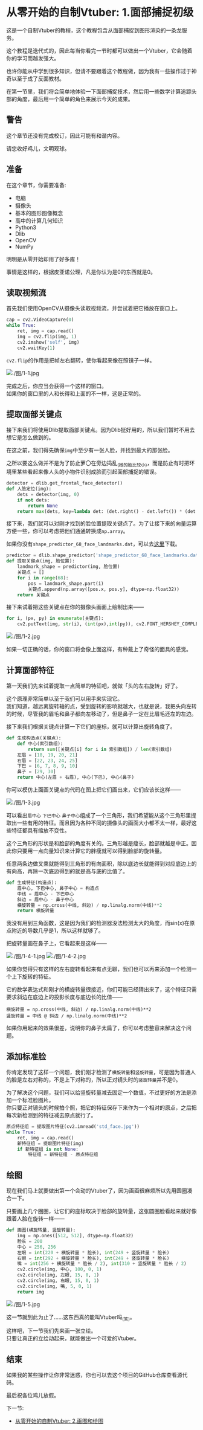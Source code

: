 # 从零开始的自制Vtuber: 1.面部捕捉初级

这是一个自制Vtuber的教程，这个教程包含从面部捕捉到图形渲染的一条龙服务。

这个教程是迭代式的，因此每当你看完一节时都可以做出一个Vtuber，它会随着你的学习而越发强大。

也许你能从中学到很多知识，但请不要跟着这个教程做，因为我有一些操作过于神奇以至于成了反面教材。

在第一节里，我们将会简单地体验一下面部捕捉技术，然后用一些数学计算追踪头部的角度，最后用一个简单的角色来展示今天的成果。

## 警告

这个章节还没有完成校订，因此可能有和谐内容。

请您收好鸡儿，文明观球。

## 准备

在这个章节，你需要准备: 

+ 电脑
+ 摄像头
+ 基本的图形图像概念
+ 高中的计算几何知识
+ Python3
+ Dlib
+ OpenCV
+ NumPy 

明明是从零开始却用了好多库！

事情是这样的，根据皮亚诺公理，凡是你认为是0的东西就是0。

## 读取视频流

首先我们使用OpenCV从摄像头读取视频流，并尝试着把它播放在窗口上。

```python
cap = cv2.VideoCapture(0)
while True:
    ret, img = cap.read()
    img = cv2.flip(img, 1)
    cv2.imshow('self', img)
    cv2.waitKey(1)
```

`cv2.flip`的作用是把帧左右翻转，使你看起来像在照镜子一样。

![./图/1-1.jpg](./图/1-1.jpg)

完成之后，你应当会获得一个这样的窗口。  
如果你的窗口里的人和长得和上面的不一样，这是正常的。

## 提取面部关键点

接下来我们将使用Dlib提取面部关键点。因为Dlib挺好用的，所以我们暂时不用去想它是怎么做到的。

在这之前，我们得先确保`img`中至少有一张人脸，并找到最大的那张脸。

之所以要这么做并不是为了防止萝〇在旁边捣乱<sub>(她的脸比较小)</sub>，而是防止有时把环境里某些看起来像人头的小物件识别成脸而引起面部捕捉的错误。

```python
detector = dlib.get_frontal_face_detector()
def 人脸定位(img):
    dets = detector(img, 0)
    if not dets:
        return None
    return max(dets, key=lambda det: (det.right() - det.left()) * (det.bottom() - det.top()))
```

接下来，我们就可以对刚才找到的脸位置提取关键点了。为了让接下来的向量运算方便一些，你可以考虑把他们通通转换成`np.array`。

如果你没有`shape_predictor_68_face_landmarks.dat`，可以去[这里](https://github.com/AKSHAYUBHAT/TensorFace/blob/master/openface/models/dlib/shape_predictor_68_face_landmarks.dat)下载。

```python
predictor = dlib.shape_predictor('shape_predictor_68_face_landmarks.dat')
def 提取关键点(img, 脸位置):
    landmark_shape = predictor(img, 脸位置)
    关键点 = []
    for i in range(68):
        pos = landmark_shape.part(i)
        关键点.append(np.array([pos.x, pos.y], dtype=np.float32))
    return 关键点
```

接下来试着把这些关键点在你的摄像头画面上绘制出来——

```python
for i, (px, py) in enumerate(关键点):
    cv2.putText(img, str(i), (int(px),int(py)), cv2.FONT_HERSHEY_COMPLEX, 0.25, (255, 255, 255))
```

![./图/1-2.jpg](./图/1-2.jpg)

如果一切正确的话，你的窗口将会像上面这样，有种戴上了奇怪的面具的感觉。

## 计算面部特征

第一天我们先来试着提取一点简单的特征吧，就做「头的左右旋转」好了。

这个原理非常简单以至于我们可以用手来实现它。  
我们知道，越远离旋转轴的点，受到旋转的影响就越大，也就是说，我把头向左转的时候，尽管我的眉毛和鼻子都向左移动了，但是鼻子一定在比眉毛还左的左边。

接下来我们根据关键点计算一下它们的座标，就可以计算出旋转角度了。

```python
def 生成构造点(关键点):
    def 中心(索引数组):
        return sum([关键点[i] for i in 索引数组]) / len(索引数组)
    左眉 = [18, 19, 20, 21]
    右眉 = [22, 23, 24, 25]
    下巴 = [6, 7, 8, 9, 10]
    鼻子 = [29, 30]
    return 中心(左眉 + 右眉), 中心(下巴), 中心(鼻子)
```

你可以模仿上面画关键点的代码在图上把它们画出来，它们应该长这样——

![./图/1-3.jpg](./图/1-3.jpg)

可以看出`眉中心` `下巴中心` `鼻子中心`组成了一个三角形，我们希望能从这个三角形里提取出一些有用的特征。而且因为各种不同的摄像头的画面大小都不太一样，最好这些特征都具有缩放不变性。

这个三角形的形状是和脸部的角度有关的。三角形越是瘦长，脸部就越是中正。因此你只要用一点向量知识来计算它的胖瘦就可以得到脸部的旋转量。

任意两条边做叉乘就能得到三角形的有向面积，除以底边长就能得到对应底边上的有向高，再除一次底边得到的就是高与底的比值了。

```python
def 生成特征(构造点):
    眉中心, 下巴中心, 鼻子中心 = 构造点
    中线 = 眉中心 - 下巴中心
    斜边 = 眉中心 - 鼻子中心
    横旋转量 = np.cross(中线, 斜边) / np.linalg.norm(中线)**2
    return 横旋转量
```

我没有用到三角函数，这是因为我们的检测器没法检测太大的角度，而sin(x)在原点附近的导数几乎是1，所以这样就够了。

把旋转量画在鼻子上，它看起来是这样——

![./图/1-4-1.jpg](./图/1-4-1.jpg)
![./图/1-4-2.jpg](./图/1-4-2.jpg)

如果你觉得只有这样的左右旋转看起来有点无聊，我们也可以再来添加一个检测一个上下旋转的特征。

它的数学表达式和刚才的横旋转量很接近，你们可能已经猜出来了，这个特征只需要求斜边在底边上的投影长度与底边长的比值——

```
横旋转量 = np.cross(中线, 斜边) / np.linalg.norm(中线)**2
竖旋转量 = 中线 @ 斜边 / np.linalg.norm(中线)**2
```

如果你用起来的效果很差，说明你的鼻子太扁了，你可以考虑整容来解决这个问题。

## 添加标准脸

你肯定发现了这样一个问题，我们刚才检测了`横旋转量`和`竖旋转量`，可是因为普通人的脸是左右对称的，不是上下对称的，所以正对镜头时的`竖旋转量`并不是0。

为了解决这个问题，我们可以给竖旋转量减去固定一个数值，不过更好的方法是添加一个标准脸图片。  
你只要正对镜头的时候拍个照，把它的特征保存下来作为一个相对的原点，之后把每次新检测到的特征减去原点就行了。

```Python
原点特征组 = 提取图片特征(cv2.imread('std_face.jpg'))
while True:
    ret, img = cap.read()
    新特征组 = 提取图片特征(img)
    if 新特征组 is not None: 
        特征组 = 新特征组 - 原点特征组
```

## 绘图

现在我们马上就要做出第一个会动的Vtuber了，因为画画很麻烦所以先用圆圈凑合一下。

只要画上几个圈圈，让它们的座标取决于脸部的旋转量，这张圆圈脸看起来就好像跟着人脸在旋转一样——

```python
def 画图(横旋转量, 竖旋转量):
    img = np.ones([512, 512], dtype=np.float32)
    脸长 = 200
    中心 = 256, 256
    左眼 = int(220 + 横旋转量 * 脸长), int(249 + 竖旋转量 * 脸长)
    右眼 = int(292 + 横旋转量 * 脸长), int(249 + 竖旋转量 * 脸长)
    嘴 = int(256 + 横旋转量 * 脸长 / 2), int(310 + 竖旋转量 * 脸长 / 2)
    cv2.circle(img, 中心, 100, 0, 1)
    cv2.circle(img, 左眼, 15, 0, 1)
    cv2.circle(img, 右眼, 15, 0, 1)
    cv2.circle(img, 嘴, 5, 0, 1)
    return img
```

![./图/1-5.jpg](./图/1-5.jpg)

这一节就到此为止了……这东西真的能叫Vtuber吗<sub>(笑)</sub>。

这样吧，下一节我们先来画一张立绘。  
只要让真正的立绘动起来，就能做出一个可爱的Vtuber。

## 结束

如果我的某些操作让你非常迷惑，你也可以去这个项目的GitHub仓库查看源代码。

最后祝各位鸡儿放假。

下一节: 
+ [从零开始的自制Vtuber: 2.画图和绘图](2.md)
